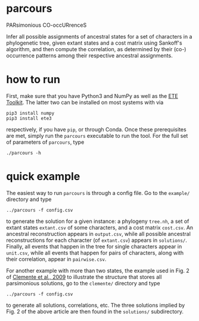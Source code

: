 # parcours

PARsimonious CO-occURrenceS

Infer all possible assignments of ancestral states for a set of
characters in a phylogenetic tree, given extant states and a cost
matrix using Sankoff's algorithm, and then compute the correlation, as
determined by their (co-) occurrence patterns among their respective
ancestral assignments.

# how to run

First, make sure that you have Python3 and NumPy as well as the [ETE
Toolkit](http://etetoolkit.org/).  The latter two can be installed on
most systems with via

    pip3 install numpy
    pip3 install ete3

respectively, if you have `pip`, or through Conda.  Once these
prerequisites are met, simply run the `parcours` executable to run the
tool.  For the full set of parameters of `parcours`, type

    ./parcours -h

# quick example

The easiest way to run `parcours` is through a config file.  Go to the
`example/` directory and type

    ../parcours -f config.csv

to generate the solution for a given instance: a phylogeny `tree.nh`,
a set of extant states `extant.csv` of some characters, and a cost
matrix `cost.csv`.  An ancestral reconstruction appears in
`output.csv`, while all possible ancestral reconstructions for each
character (of `extant.csv`) appears in `solutions/`.  Finally, all
events that happen in the tree for single characters appear in
`unit.csv`, while all events that happen for pairs of characters,
along with their correlation, appear in `pairwise.csv`.

For another example with more than two states, the example used in
Fig. 2 of [Clemente et al.,
2009](https://www.ncbi.nlm.nih.gov/pmc/articles/PMC2677398/) to
illustrate the structure that stores all parsimonious solutions, go to
the `clemente/` directory and type

    ../parcours -f config.csv

to generate all solutions, correlations, etc.  The three solutions
implied by Fig. 2 of the above article are then found in the
`solutions/` subdirectory.
